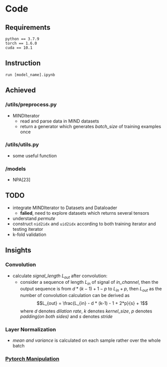 # Code
## Requirements
```shell
python == 3.7.9
torch == 1.6.0
cuda == 10.1
```

## Instruction
```shell
run [model_name].ipynb
```

## Achieved
### /utils/preprocess.py
- MINDIterator
  - read and parse data in MIND datasets
  - return a generator which generates *batch_size* of training examples once
  
### /utils/utils.py
  - some useful function

### /models
  - NPA[23]

## TODO
- integrate MINDIterator to Datasets and Dataloader
  - **falied**, need to explore datasets which returns several tensors
- understand *permute*
- construct `nid2idx` and `uid2idx` according to both training iterator and testing iterator
- k-fold validation 

## Insights
### Convolution
- calculate *signal_length* $L_{out}$ after convolution:
  - consider a sequence of length $L_{in}$ of signal of *in_channel*, then the output sequence is from $d * (k-1) + 1 - p$ to $L_{in} + p$, then $L_{out}$ as the number of convolution calculation can be derived as $$L_{out} = \frac{L_{in} - d * (k-1) - 1 + 2*p}{s} + 1$$where $d$ denotes *dilation rate*, $k$ denotes *kernel_size*, $p$ denotes *padding(on both sides)* and $s$ denotes *stride*

### Layer Normalization
- *mean and variance* is calculated on each sample rather over the whole batch

### [Pytorch Manipulation](Tips/torch_tips.ipynb)
